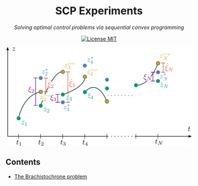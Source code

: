 <h1 align="center">SCP Experiments</h1>

<p align="center">
<i>Solving optimal control problems via sequential convex programming</i>
</p>

<p align="center">
  <a href="https://opensource.org/licenses/MIT"><img src="https://img.shields.io/badge/License-MIT-green.svg" alt="License MIT" /></a>
</p>

<p align="center">
  <img src="media/stitching_constraint.png" alt="stitching-constraint" width="500px"/>
</p>

## Contents

 - [The Brachistochrone problem](https://nbviewer.org/github/abhikamath/scp-experiments/blob/546eecdf57c79c7606818fd8a5f6ec089cc330fd/brachistochrone/ptr_scp.ipynb)
